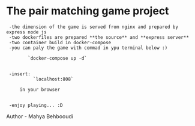  # The pair matching game project 
     -the dimension of the game is served from nginx and prepared by express node js
     -two dockerfiles are prepared **the source** and **express server**
     -two container build in docker-compose 
     -you can paly the game with commad in ypu terminal below :)
       
            `docker-compose up -d`
       
       
     -insert:
              `localhost:808`
         
         in your browser
         
         
     -enjoy playing... :D


Author - Mahya Behbooudi 
